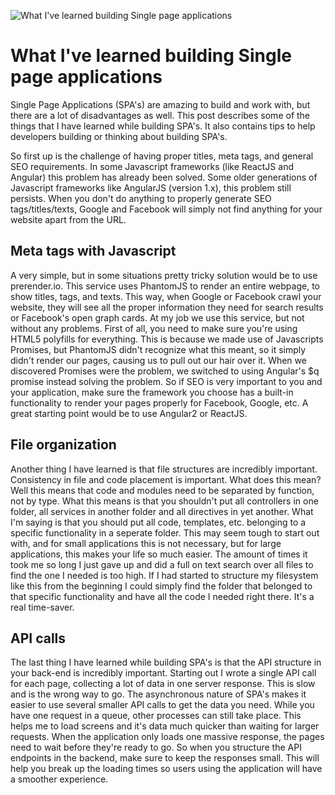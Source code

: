 ![What I've learned building Single page applications](/images/articles/girl-on-laptop.jpg)

# What I've learned building Single page applications

Single Page Applications (SPA's) are amazing to build and work with, 
but there are a lot of disadvantages as well. This post describes some of the things that 
I have learned while building SPA's. It also contains tips to help developers building or 
thinking about building SPA's.

So first up is the challenge of having proper titles, meta tags, and general SEO requirements. 
In some Javascript frameworks (like ReactJS and Angular) this problem has already been solved. 
Some older generations of Javascript frameworks like AngularJS (version 1.x), 
this problem still persists. When you don't do anything to properly generate SEO 
tags/titles/texts, Google and Facebook will simply not find anything for your website 
apart from the URL.

## Meta tags with Javascript
A very simple, but in some situations pretty tricky solution would be to use prerender.io. 
This service uses PhantomJS to render an entire webpage, to show titles, tags, and texts. 
This way, when Google or Facebook crawl your website, they will see all the proper information 
they need for search results or Facebook's open graph cards. At my job we use this service, 
but not without any problems. First of all, you need to make sure you're using HTML5 
polyfills for everything. This is because we made use of Javascripts Promises, 
but PhantomJS didn't recognize what this meant, so it simply didn't render our pages, 
causing us to pull out our hair over it. When we discovered Promises were the problem, 
we switched to using Angular's $q promise instead solving the problem. 
So if SEO is very important to you and your application, make sure the framework you choose 
has a built-in functionality to render your pages properly for Facebook, Google, etc. 
A great starting point would be to use Angular2 or ReactJS.

## File organization
Another thing I have learned is that file structures are incredibly important. 
Consistency in file and code placement is important. What does this mean? 
Well this means that code and modules need to be separated by function, not by type. 
What this means is that you shouldn't put all controllers in one folder, 
all services in another folder and all directives in yet another. 
What I'm saying is that you should put all code, templates, etc. belonging to a 
specific functionality in a seperate folder. This may seem tough to start out with, 
and for small applications this is not necessary, but for large applications, 
this makes your life so much easier. The amount of times it took me so long 
I just gave up and did a full on text search over all files to find the one 
I needed is too high. If I had started to structure my filesystem like this from the 
beginning I could simply find the folder that belonged to that specific functionality 
and have all the code I needed right there. It's a real time-saver.

## API calls
The last thing I have learned while building SPA's is that the API structure in your 
back-end is incredibly important. Starting out I wrote a single API call for each page, 
collecting a lot of data in one server response. This is slow and is the wrong way to go. 
The asynchronous nature of SPA's makes it easier to use several smaller API calls to get the 
data you need. While you have one request in a queue, other processes can still take place. 
This helps me to load screens and it's data much quicker than waiting for larger requests. 
When the application only loads one massive response, the pages need to wait before 
they're ready to go. So when you structure the API endpoints in the backend, 
make sure to keep the responses small. This will help you break up the loading times so 
users using the application will have a smoother experience.